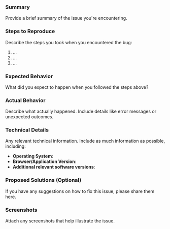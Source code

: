 ### Summary

Provide a brief summary of the issue you're encountering.

### Steps to Reproduce

Describe the steps you took when you encountered the bug:

1. ...
2. ...
3. ...

### Expected Behavior

What did you expect to happen when you followed the steps above?

### Actual Behavior

Describe what actually happened. Include details like error messages or unexpected outcomes.

### Technical Details

Any relevant technical information. Include as much information as possible, including:

-   **Operating System**:
-   **Browser/Application Version**:
-   **Additional relevant software versions**:

### Proposed Solutions (Optional)

If you have any suggestions on how to fix this issue, please share them here.

### Screenshots

Attach any screenshots that help illustrate the issue.

